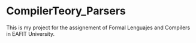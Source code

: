 # CompilerTeory_Parsers
This is my project for the assignement of Formal Lenguajes and Compilers in EAFIT University.
